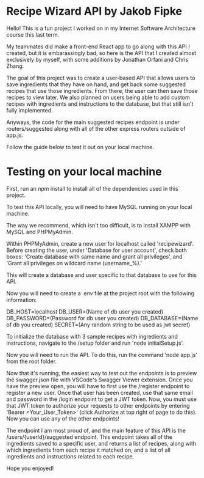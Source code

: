 # Recipe Wizard API by Jakob Fipke

Hello! This is a fun project I worked on in my Internet Software Architecture course this last term.

My teammates did make a front-end React app to go along with this API I created, but it is
embarassingly bad, so here is the API that I created almost exclusively by myself, with some
additions by Jonathan Orfani and Chris Zhang.

The goal of this project was to create a user-based API that allows users to save ingredients that
they have on hand, and get back some suggested recipes that use those ingredients. From there, the
user can then save those recipes to view later. We also planned on users being able to add custom
recipes with ingredients and instructions to the database, but that still isn't fully implemented.

Anyways, the code for the main suggested recipes endpoint is under routers/suggested along with
all of the other express routers outside of app.js.

Follow the guide below to test it out on your local machine.


# Testing on your local machine

First, run an npm install to install all of the dependencies used in this project.

To test this API locally, you will need to have MySQL running on your local machine.

The way we recommend, which isn't too difficult, is to install XAMPP with MySQL and PHPMyAdmin.

Within PHPMyAdmin, create a new user for localhost called 'recipewizard'. Before creating the user, under 'Database for user account', check both boxes: 'Create database with same name and grant all privileges', and 'Grant all privileges on wildcard name (username\_%).'

This will create a database and user specific to that database to use for this API.

Now you will need to create a .env file at the project root with the following information:

DB_HOST=localhost
DB_USER=(Name of db user you created)
DB_PASSWORD=(Password for db user you created)
DB_DATABASE=(Name of db you created)
SECRET=(Any random string to be used as jwt secret)

To initialize the database with 3 sample recipes with ingredients and instructions, navigate to the /setup folder and run 'node initialSetup.js'.

Now you will need to run the API. To do this, run the command 'node app.js' from the root folder.

Now that it's running, the easiest way to test out the endpoints is to preview the swagger.json file with VSCode's Swagger Viewer extension. Once you have the preview open, you will have to first use the /register endpoint to register a new user. Once that user has been created, use that same email and password in the /login endpoint to get a JWT token. Now, you must use that JWT token to authorize your requests to other endpoints by entering 'Bearer <Your_User_Token>' (click Authorize at top right of page to do this). Now you can use any of the other endpoints!

The endpoint I am most proud of, and the main feature of this API is the /users/{userId}/suggested endpoint. This endpoint takes all of the ingredients saved to a specific user, and returns a list of recipes, along with which ingredients from each recipe it matched on, and a list of all ingredients and instructions related to each recipe.

Hope you enjoyed!
